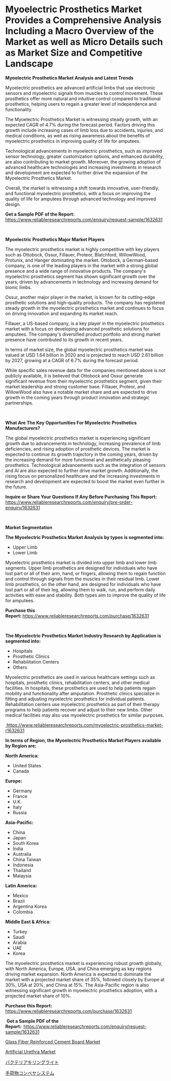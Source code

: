 <p><h1>Myoelectric Prosthetics Market Provides a Comprehensive Analysis Including a Macro Overview of the Market as well as Micro Details such as Market Size and Competitive Landscape</h1></p><p><strong>Myoelectric Prosthetics Market Analysis and Latest Trends</strong></p>
<p><p>Myoelectric prosthetics are advanced artificial limbs that use electronic sensors and myoelectric signals from muscles to control movement. These prosthetics offer more natural and intuitive control compared to traditional prosthetics, helping users to regain a greater level of independence and functionality.</p><p>The Myoelectric Prosthetics Market is witnessing steady growth, with an expected CAGR of 4.7% during the forecast period. Factors driving this growth include increasing cases of limb loss due to accidents, injuries, and medical conditions, as well as rising awareness about the benefits of myoelectric prosthetics in improving quality of life for amputees.</p><p>Technological advancements in myoelectric prosthetics, such as improved sensor technology, greater customization options, and enhanced durability, are also contributing to market growth. Moreover, the growing adoption of advanced healthcare technologies and increasing investments in research and development are expected to further drive the expansion of the Myoelectric Prosthetics Market.</p><p>Overall, the market is witnessing a shift towards innovative, user-friendly, and functional myoelectric prosthetics, with a focus on improving the quality of life for amputees through advanced technology and improved design.</p></p>
<p><strong>Get a Sample PDF of the Report:&nbsp;</strong> <a href="https://www.reliableresearchreports.com/enquiry/request-sample/1632631">https://www.reliableresearchreports.com/enquiry/request-sample/1632631</a></p>
<p>&nbsp;</p>
<p><strong>Myoelectric Prosthetics Major Market Players</strong></p>
<p><p>The myoelectric prosthetics market is highly competitive with key players such as Ottobock, Ossur, Fillauer, Proteor, Blatchford, WillowWood, Protunix, and Hanger dominating the market. Ottobock, a German-based company, is one of the leading players in the market with a strong global presence and a wide range of innovative products. The company's myoelectric prosthetics segment has shown significant growth over the years, driven by advancements in technology and increasing demand for bionic limbs.</p><p>Ossur, another major player in the market, is known for its cutting-edge prosthetic solutions and high-quality products. The company has registered steady growth in the myoelectric prosthetics market and continues to focus on driving innovation and expanding its market reach.</p><p>Fillauer, a US-based company, is a key player in the myoelectric prosthetics market with a focus on developing advanced prosthetic solutions for amputees. The company's diversified product portfolio and strong market presence have contributed to its growth in recent years.</p><p>In terms of market size, the global myoelectric prosthetics market was valued at USD 1.64 billion in 2020 and is projected to reach USD 2.61 billion by 2027, growing at a CAGR of 6.7% during the forecast period. </p><p>While specific sales revenue data for the companies mentioned above is not publicly available, it is believed that Ottobock and Ossur generate significant revenue from their myoelectric prosthetics segment, given their market leadership and strong customer base. Fillauer, Proteor, and WillowWood also have a notable market share and are expected to drive growth in the coming years through product innovation and strategic partnerships.</p></p>
<p>&nbsp;</p>
<p><strong>What Are The Key Opportunities For Myoelectric Prosthetics Manufacturers?</strong></p>
<p><p>The global myoelectric prosthetics market is experiencing significant growth due to advancements in technology, increasing prevalence of limb deficiencies, and rising adoption of prosthetic devices. The market is expected to continue its growth trajectory in the coming years, driven by the increasing demand for more functional and aesthetically pleasing prosthetics. Technological advancements such as the integration of sensors and AI are also expected to further drive market growth. Additionally, the rising focus on personalized healthcare and the increasing investments in research and development are expected to boost the market even further in the future.</p></p>
<p><strong>Inquire or Share Your Questions If Any Before Purchasing This Report:</strong> <a href="https://www.reliableresearchreports.com/enquiry/pre-order-enquiry/1632631">https://www.reliableresearchreports.com/enquiry/pre-order-enquiry/1632631</a></p>
<p>&nbsp;</p>
<p><strong>Market Segmentation</strong></p>
<p><strong>The Myoelectric Prosthetics Market Analysis by types is segmented into:</strong></p>
<p><ul><li>Upper Limb</li><li>Lower Limb</li></ul></p>
<p><p>Myoelectric prosthetics market is divided into upper limb and lower limb segments. Upper limb prosthetics are designed for individuals who have lost part or all of their arm, hand, or fingers, allowing them to regain function and control through signals from the muscles in their residual limb. Lower limb prosthetics, on the other hand, are designed for individuals who have lost part or all of their leg, allowing them to walk, run, and perform daily activities with ease and stability. Both types aim to improve the quality of life for amputees.</p></p>
<p><strong>Purchase this Report:&nbsp;</strong><a href="https://www.reliableresearchreports.com/purchase/1632631">https://www.reliableresearchreports.com/purchase/1632631</a></p>
<p>&nbsp;</p>
<p><strong>The Myoelectric Prosthetics Market Industry Research by Application is segmented into:</strong></p>
<p><ul><li>Hospitals</li><li>Prosthetic Clinics</li><li>Rehabilitation Centers</li><li>Others</li></ul></p>
<p><p>Myoelectric prosthetics are used in various healthcare settings such as hospitals, prosthetic clinics, rehabilitation centers, and other medical facilities. In hospitals, these prosthetics are used to help patients regain mobility and functionality after amputation. Prosthetic clinics specialize in fitting and adjusting myoelectric prosthetics for individual patients. Rehabilitation centers use myoelectric prosthetics as part of their therapy programs to help patients recover and adjust to their new limbs. Other medical facilities may also use myoelectric prosthetics for similar purposes.</p></p>
<p><a href="https://www.reliableresearchreports.com/myoelectric-prosthetics-market-r1632631">&nbsp;https://www.reliableresearchreports.com/myoelectric-prosthetics-market-r1632631</a></p>
<p><strong>In terms of Region, the Myoelectric Prosthetics Market Players available by Region are:</strong></p>
<p>
    <p> <strong> North America: </strong>
        <ul>
            <li>United States</li>
            <li>Canada</li>
        </ul>
        </p> 
    <p> <strong> Europe: </strong>
        <ul>
            <li>Germany</li>
            <li>France</li>
            <li>U.K.</li>
            <li>Italy</li>
            <li>Russia</li>
        </ul>
        </p> 
    <p> <strong> Asia-Pacific: </strong>
        <ul>
            <li>China</li>
            <li>Japan</li>
            <li>South Korea</li>
            <li>India</li>
            <li>Australia</li>
            <li>China Taiwan</li>
            <li>Indonesia</li>
            <li>Thailand</li>
            <li>Malaysia</li>
        </ul>
        </p> 
    <p> <strong> Latin America: </strong>
        <ul>
            <li>Mexico</li>
            <li>Brazil</li>
            <li>Argentina Korea</li>
            <li>Colombia</li>
        </ul>
        </p> 
    <p> <strong> Middle East & Africa: </strong>
        <ul>
            <li>Turkey</li>
            <li>Saudi</li>
            <li>Arabia</li>
            <li>UAE</li>
            <li>Korea</li>
        </ul>
    </p>
    </p>
<p><p>The myoelectric prosthetics market is experiencing robust growth globally, with North America, Europe, USA, and China emerging as key regions driving market expansion. North America is expected to dominate the market with a projected market share of 35%, followed closely by Europe at 30%, USA at 20%, and China at 15%. The Asia-Pacific region is also witnessing significant growth in myoelectric prosthetics adoption, with a projected market share of 10%.</p></p>
<p><strong>Purchase this Report: </strong><a href="https://www.reliableresearchreports.com/purchase/1632631">https://www.reliableresearchreports.com/purchase/1632631</a></p>
<p>&nbsp;<strong>Get a Sample PDF of the Report:&nbsp;&nbsp;</strong><a href="https://www.reliableresearchreports.com/enquiry/request-sample/1632631">https://www.reliableresearchreports.com/enquiry/request-sample/1632631</a></p>
<p><strong></strong></p>
<p><p><a href="https://issuu.com/reportprime-2/docs/glass-fiber-reinforced-cement-board-market-size-20">Glass Fiber Reinforced Cement Board Market</a></p><p><a href="https://github.com/maudAbbott7/Market-Research-Report-List-1/blob/main/artificial-urethra-market.md">Artificial Urethra Market</a></p><p><a href="https://github.com/ddwcuskozol07187/Market-Research-Report-List-2/blob/main/223626850862.md">バクテリアキリングライト</a></p><p><a href="https://github.com/marbadji/Market-Research-Report-List-1/blob/main/690280850863.md">手荷物コンベヤシステム</a></p></p>